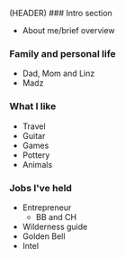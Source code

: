 (HEADER) ### Intro section
- About me/brief overview

### Family and personal life
- Dad, Mom and Linz
- Madz

### What I like
- Travel
- Guitar
- Games
- Pottery
- Animals


### Jobs I've held
- Entrepreneur
    - BB and CH
- Wilderness guide
- Golden Bell
- Intel
